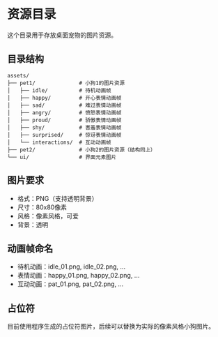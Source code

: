 # 资源目录

这个目录用于存放桌面宠物的图片资源。

## 目录结构

```
assets/
├── pet1/              # 小狗1的图片资源
│   ├── idle/          # 待机动画帧
│   ├── happy/         # 开心表情动画帧
│   ├── sad/           # 难过表情动画帧
│   ├── angry/         # 愤怒表情动画帧
│   ├── proud/         # 骄傲表情动画帧
│   ├── shy/           # 害羞表情动画帧
│   ├── surprised/     # 惊讶表情动画帧
│   └── interactions/  # 互动动画帧
├── pet2/              # 小狗2的图片资源（结构同上）
└── ui/                # 界面元素图片
```

## 图片要求

- 格式：PNG（支持透明背景）
- 尺寸：80x80像素
- 风格：像素风格，可爱
- 背景：透明

## 动画帧命名

- 待机动画：idle_01.png, idle_02.png, ...
- 表情动画：happy_01.png, happy_02.png, ...
- 互动动画：pat_01.png, pat_02.png, ...

## 占位符

目前使用程序生成的占位符图片，后续可以替换为实际的像素风格小狗图片。 